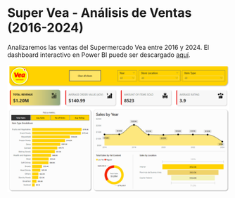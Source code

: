# Super Vea - Análisis de Ventas (2016-2024)

Analizaremos las ventas del Supermercado Vea entre 2016 y 2024. El dashboard interactivo en Power BI puede ser descargado [aquí](Análisis_Ventas_Vea_Dashboard.pbix).

![Dashboard - Ventas Super Vea](images/Screenshot_Dashboard_Vea.png)
